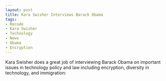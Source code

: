 ```yaml
---
layout: post
title: Kara Swisher Interviews Barack Obama
tags: 
- Recode
- Kara Swisher
- Technology
- News
- Obama
- Encryption
---
```

Kara Swisher does a great job of interviewing Barack Obama on important issues in technology policy and law including encryption, diversity in technology, and immigration:

<div class="youtube" id="yaylQmnXztU" style="width: 560px; height: 315px;"></div>
<script src="/js/youtube.js"></script>
